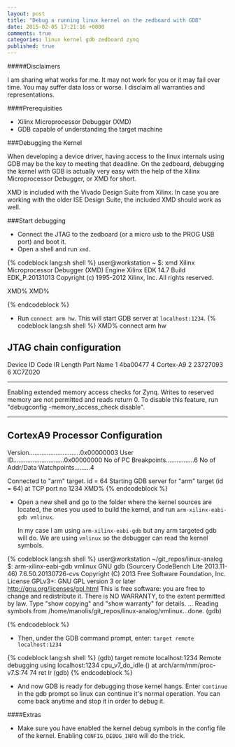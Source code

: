 ```yaml
---
layout: post
title: "Debug a running linux kernel on the zedboard with GDB"
date: 2015-02-05 17:21:16 +0000
comments: true
categories: linux kernel gdb zedboard zynq
published: true
---
```


#####Disclaimers

I am sharing what works for me. It may not work for you or it may fail over time.
You may suffer data loss or worse. I disclaim all warranties and representations.

####Prerequisities

*   Xilinx Microprocessor Debugger (XMD)
*   GDB capable of understanding the target machine

###Debugging the Kernel

When developing a device driver, having access to the linux internals using GDB
may be the key to meeting that deadline. On the zedboard, debugging the kernel
with GDB is actually very easy with the help of the Xilinx Microprocessor Debugger,
or XMD for short.

XMD is included with the Vivado Design Suite from Xilinx. In case you are working
with the older ISE Design Suite, the included XMD should work as well.

###Start debugging

* Connect the JTAG to the zedboard (or a micro usb to the PROG USB port) and boot
   it.
* Open a shell and run ``xmd``.

{% codeblock lang:sh shell %}
user@workstation ~ $: xmd
Xilinx Microprocessor Debugger (XMD) Engine
Xilinx EDK 14.7 Build EDK_P.20131013
Copyright (c) 1995-2012 Xilinx, Inc.  All rights reserved.

XMD% 
XMD% 

{% endcodeblock %}

* Run ``connect arm hw``. This will start GDB server at ``localhost:1234``.
{% codeblock lang:sh shell %}
XMD% connect arm hw

JTAG chain configuration
--------------------------------------------------
Device   ID Code        IR Length    Part Name
 1       4ba00477           4        Cortex-A9
 2       23727093           6        XC7Z020

--------------------------------------------------
Enabling extended memory access checks for Zynq.
Writes to reserved memory are not permitted and reads return 0.
To disable this feature, run "debugconfig -memory_access_check disable".

--------------------------------------------------

CortexA9 Processor Configuration
-------------------------------------
Version.............................0x00000003
User ID.............................0x00000000
No of PC Breakpoints................6
No of Addr/Data Watchpoints.........4

Connected to "arm" target. id = 64
Starting GDB server for "arm" target (id = 64) at TCP port no 1234
XMD% 
{% endcodeblock %}

* Open a new shell and go to the folder where the kernel sources are located, the
   ones you used to build the kernel, and run ``arm-xilinx-eabi-gdb vmlinux``.

   In my case I am using ``arm-xilinx-eabi-gdb`` but any arm targeted gdb will do.
   We are using ``vmlinux`` so the debugger can read the kernel symbols.

{% codeblock lang:sh shell %}
user@workstation ~/git_repos/linux-analog $: arm-xilinx-eabi-gdb vmlinux
GNU gdb (Sourcery CodeBench Lite 2013.11-46) 7.6.50.20130726-cvs
Copyright (C) 2013 Free Software Foundation, Inc.
License GPLv3+: GNU GPL version 3 or later <http://gnu.org/licenses/gpl.html>
This is free software: you are free to change and redistribute it.
There is NO WARRANTY, to the extent permitted by law.  Type "show copying"
and "show warranty" for details.
...
Reading symbols from /home/manolis/git_repos/linux-analog/vmlinux...done.
(gdb) 

{% endcodeblock %}

* Then, under the GDB command prompt, enter: ``target remote localhost:1234``

{% codeblock lang:sh shell %}
(gdb) target remote localhost:1234
Remote debugging using localhost:1234
cpu_v7_do_idle () at arch/arm/mm/proc-v7.S:74
74		ret	lr
(gdb) 
{% endcodeblock %}

* And now GDB is ready for debugging those kernel hangs. Enter ``continue``
in the gdb prompt so linux can continue it's normal operation. You can come back
anytime and stop it in order to debug it. 

####Extras
* Make sure you have enabled the kernel debug symbols in the config file of the
  kernel. Enabling ``CONFIG_DEBUG_INFO`` will do the trick. 
